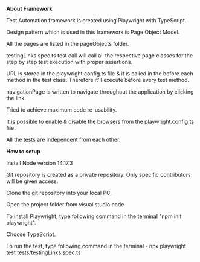 **About Framework**

Test Automation framework is created using Playwright with TypeScript.

Design pattern which is used in this framework is Page Object Model.

All the pages are listed in the pageObjects folder.

testingLinks.spec.ts test call will call all the respective page classes for the step by step test execution with proper assertions.

URL is stored in the playwright.config.ts file & it is called in the before each method in the test class. Therefore it'll execute before every test method.

navigationPage is written to navigate throughout the application by clicking the link.

Tried to achieve maximum code re-usability.

It is possible to enable & disable the browsers from the playwright.config.ts file.

All the tests are independent from each other.

**How to setup**

Install Node version 14.17.3

Git repository is created as a private repository. Only specific contributors will be given access.

Clone the git repository into your local PC.

Open the project folder from visual studio code.

To install Playwright, type following command in the terminal "npm init playwright".

Choose TypeScript.

To run the test, type following command in the terminal - npx playwright test tests/testingLinks.spec.ts
